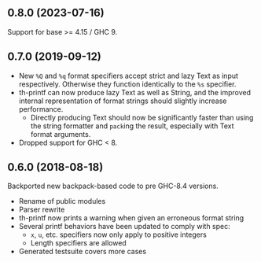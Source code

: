 ## 0.8.0 (2023-07-16)

Support for base >= 4.15 / GHC 9.

## 0.7.0 (2019-09-12)

- New `%Q` and `%q` format specifiers accept strict and lazy Text as input
  respectively. Otherwise they function identically to the `%s` specifier.
- th-printf can now produce lazy Text as well as String, and the improved
  internal representation of format strings should slightly increase performance.
  - Directly producing Text should now be significantly faster than using the
    string formatter and `pack`ing the result, especially with Text format arguments.
- Dropped support for GHC < 8.

## 0.6.0 (2018-08-18)

Backported new backpack-based code to pre GHC-8.4 versions.

- Rename of public modules
- Parser rewrite
- th-printf now prints a warning when given an erroneous format string
- Several printf behaviors have been updated to comply with spec:
  - `x`, `u`, etc. specifiers now only apply to positive integers
  - Length specifiers are allowed
- Generated testsuite covers more cases
